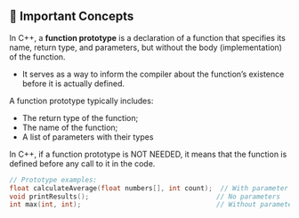 ## 📕 Important Concepts
In C++, a **function prototype** is a declaration of a function that specifies its name, return type, and parameters, but without the body (implementation) of the function.
- It serves as a way to inform the compiler about the function’s existence before it is actually defined.

A function prototype typically includes:
- The return type of the function;
- The name of the function;
- A list of parameters with their types


In C++, if a function prototype is NOT NEEDED, it means that the function is defined before any call to it in the code. 

```cpp
// Prototype examples:
float calculateAverage(float numbers[], int count);  // With parameter names
void printResults();                                // No parameters
int max(int, int);                                  // Without parameter names
```
